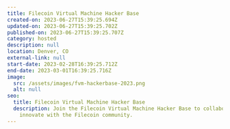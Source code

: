 ```yaml
---
title: Filecoin Virtual Machine Hacker Base
created-on: 2023-06-27T15:39:25.694Z
updated-on: 2023-06-27T15:39:25.702Z
published-on: 2023-06-27T15:39:25.707Z
category: hosted
description: null
location: Denver, CO
external-link: null
start-date: 2023-02-28T16:39:25.712Z
end-date: 2023-03-01T16:39:25.716Z
image:
  src: /assets/images/fvm-hackerbase-2023.png
  alt: null
seo:
  title: Filecoin Virtual Machine Hacker Base
  description: Join the Filecoin Virtual Machine Hacker Base to collaborate and
    innovate with the Filecoin community.
---
```

